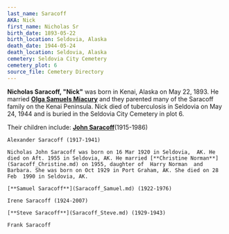 ```yaml
---
last_name: Saracoff
AKA: Nick
first_name: Nicholas Sr
birth_date: 1893-05-22
birth_location: Seldovia, Alaska
death_date: 1944-05-24
death_location: Seldovia, Alaska
cemetery: Seldovia City Cemetery
cemetery_plot: 6
source_file: Cemetery Directory
---
```

**Nicholas Saracoff, "Nick"** was born in Kenai, Alaska on May 22, 1893. He married [**Olga Samuels Miacury**](Saracoff_Olga_SAMUELS_Miacury.md) and they parented many of the Saracoff family on the Kenai Peninsula. Nick died of tuberculosis in Seldovia on May 24, 1944 and is buried in the Seldovia City Cemetery in plot 6. 

Their children include:
    [**John Saracoff**](Saracoff_John.md)(1915-1986)
    
    Alexander Saracoff (1917-1941)
    
    Nicholas John Saracoff was born on 16 Mar 1920 in Seldovia,  AK. He died on Aft. 1955 in Seldovia, AK. He married [**Christine Norman**](Saracoff_Christine.md) on 1955, daughter of  Harry Norman  and Barbara. She was born on Oct 1929 in Port Graham, AK. She died on 28 Feb  1990 in Seldovia, AK. 
    
    [**Samuel Saracoff**](Saracoff_Samuel.md) (1922-1976)
    
    Irene Saracoff (1924-2007)
    
    [**Steve Saracoff**](Saracoff_Steve.md) (1929-1943)
    
    Frank Saracoff 
    


